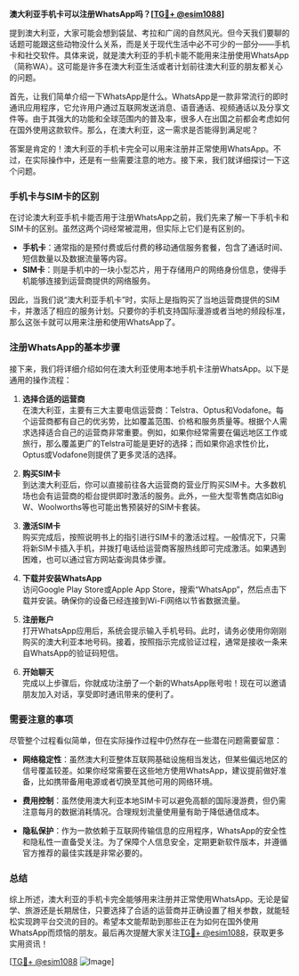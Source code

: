 **澳大利亚手机卡可以注册WhatsApp吗？[[TG💪+ @esim1088](https://t.me/s/esim1088)]**

提到澳大利亚，大家可能会想到袋鼠、考拉和广阔的自然风光。但今天我们要聊的话题可能跟这些动物没什么关系，而是关于现代生活中必不可少的一部分——手机卡和社交软件。具体来说，就是澳大利亚的手机卡能不能用来注册使用WhatsApp（简称WA）。这可能是许多在澳大利亚生活或者计划前往澳大利亚的朋友都关心的问题。

首先，让我们简单介绍一下WhatsApp是什么。WhatsApp是一款非常流行的即时通讯应用程序，它允许用户通过互联网发送消息、语音通话、视频通话以及分享文件等。由于其强大的功能和全球范围内的普及率，很多人在出国之前都会考虑如何在国外使用这款软件。那么，在澳大利亚，这一需求是否能得到满足呢？

答案是肯定的！澳大利亚的手机卡完全可以用来注册并正常使用WhatsApp。不过，在实际操作中，还是有一些需要注意的地方。接下来，我们就详细探讨一下这个问题。

### 手机卡与SIM卡的区别

在讨论澳大利亚手机卡能否用于注册WhatsApp之前，我们先来了解一下手机卡和SIM卡的区别。虽然这两个词经常被混用，但实际上它们是有区别的。

- **手机卡**：通常指的是预付费或后付费的移动通信服务套餐，包含了通话时间、短信数量以及数据流量等内容。
- **SIM卡**：则是手机中的一块小型芯片，用于存储用户的网络身份信息，使得手机能够连接到运营商提供的网络服务。

因此，当我们说“澳大利亚手机卡”时，实际上是指购买了当地运营商提供的SIM卡，并激活了相应的服务计划。只要你的手机支持国际漫游或者当地的频段标准，那么这张卡就可以用来注册和使用WhatsApp了。

### 注册WhatsApp的基本步骤

接下来，我们将详细介绍如何在澳大利亚使用本地手机卡注册WhatsApp。以下是通用的操作流程：

1. **选择合适的运营商**  
   在澳大利亚，主要有三大主要电信运营商：Telstra、Optus和Vodafone。每个运营商都有自己的优劣势，比如覆盖范围、价格和服务质量等。根据个人需求选择适合自己的运营商非常重要。例如，如果你经常需要在偏远地区工作或旅行，那么覆盖更广的Telstra可能是更好的选择；而如果你追求性价比，Optus或Vodafone则提供了更多灵活的选择。

2. **购买SIM卡**  
   到达澳大利亚后，你可以直接前往各大运营商的营业厅购买SIM卡。大多数机场也会有运营商的柜台提供即时激活的服务。此外，一些大型零售商店如Big W、Woolworths等也可能出售预装好的SIM卡套装。

3. **激活SIM卡**  
   购买完成后，按照说明书上的指引进行SIM卡的激活过程。一般情况下，只需将新SIM卡插入手机，并拨打电话给运营商客服热线即可完成激活。如果遇到困难，也可以通过官方网站查询具体步骤。

4. **下载并安装WhatsApp**  
   访问Google Play Store或Apple App Store，搜索“WhatsApp”，然后点击下载并安装。确保你的设备已经连接到Wi-Fi网络以节省数据流量。

5. **注册账户**  
   打开WhatsApp应用后，系统会提示输入手机号码。此时，请务必使用你刚刚购买的澳大利亚本地号码。接着，按照指示完成验证过程，通常是接收一条来自WhatsApp的验证码短信。

6. **开始聊天**  
   完成以上步骤后，你就成功注册了一个新的WhatsApp账号啦！现在可以邀请朋友加入对话，享受即时通讯带来的便利了。

### 需要注意的事项

尽管整个过程看似简单，但在实际操作过程中仍然存在一些潜在问题需要留意：

- **网络稳定性**：虽然澳大利亚整体互联网基础设施相当发达，但某些偏远地区的信号覆盖较差。如果你经常需要在这些地方使用WhatsApp，建议提前做好准备，比如携带备用电源或者切换至其他可用的网络环境。
  
- **费用控制**：虽然使用澳大利亚本地SIM卡可以避免高额的国际漫游费，但仍需注意每月的数据消耗情况。合理规划流量使用量有助于降低通信成本。

- **隐私保护**：作为一款依赖于互联网传输信息的应用程序，WhatsApp的安全性和隐私性一直备受关注。为了保障个人信息安全，定期更新软件版本，并遵循官方推荐的最佳实践是非常必要的。

### 总结

综上所述，澳大利亚的手机卡完全能够用来注册并正常使用WhatsApp。无论是留学、旅游还是长期居住，只要选择了合适的运营商并正确设置了相关参数，就能轻松实现跨平台交流的目的。希望本文能帮助到那些正在为如何在国外使用WhatsApp而烦恼的朋友。最后再次提醒大家关注[TG💪+ @esim1088](https://t.me/s/esim1088)，获取更多实用资讯！

[[TG💪+ @esim1088](https://t.me/s/esim1088) ![Image](https://i.postimg.cc/4NQfJmqS/Snipaste-2025-05-13-00-14-12.png)]
